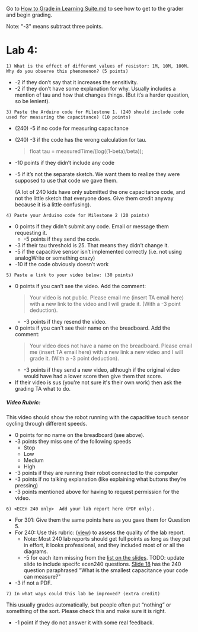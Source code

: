 Go to [How to Grade in Learning Suite.md](/resources/How-to-Grade-in-Learning-Suite.md) 
to see how to get to the grader and begin grading. 

Note: "-3" means subtract three points.

# Lab 4:

```1) What is the effect of different values of resistor: 1M, 10M, 100M.  Why do you observe this phenomenon? (5 points)```
- -2 if they don’t say that it increases the sensitivity.
- -2 if they don’t have some explanation for why. Usually includes a mention of tau and how that changes things. (But it’s a harder question, so be lenient).

```3) Paste the Arduino code for Milestone 1. (240 should include code used for measuring the capacitance) (10 points)```
- (240) -5 if no code for measuring capacitance 
- (240) -3 if the code has the wrong calculation for tau.
  > float tau = measuredTime/(log((1-beta)/beta));
- -10 points if they didn’t include any code
- -5 if it’s not the separate sketch. We want them to realize they were supposed to use that code we gave them.

  (A lot of 240 kids have only submitted the one capacitance code, and not the little sketch that everyone does. Give them credit anyway because it is a little confusing).
 
```4) Paste your Arduino code for Milestone 2 (20 points)```
- 0 points if they didn't submit any code. Email or message them requesting it.
  - -5 points if they send the code. 
- -3 if their tau threshold is 25. That means they didn’t change it.
- -5 if the capacitive sensor isn’t implemented correctly (i.e. not using analogWrite or something crazy)
- -10 if the code obviously doesn’t work

```5) Paste a link to your video below: (30 points)```
- 0 points if you can’t see the video. Add the comment:
  > Your video is not public. Please email me (insert TA email here) with a new link to the video and I will grade it. (With a -3 point deduction).
  - -3 points if they resend the video.
- 0 points if you can't see their name on the breadboard. Add the comment:
  > Your video does not have a name on the breadboard. Please email me (insert TA email here) with a new link a new video and I will grade it. (With a -3 point deduction).
  - -3 points if they send a new video, although if the original video would have had a lower score then give them that score.
- If their video is sus (you're not sure it's their own work) then ask the grading TA what to do. 
##### Video Rubric:

This video should show the robot running with the capacitive touch sensor cycling through different speeds. 
- 0 points for no name on the breadboard (see above).
- -3 points they miss one of the following speeds
  - Stop
  - Low
  - Medium
  - High
- -3 points if they are running their robot connected to the computer
- -3 points if no talking explanation (like explaining what buttons they’re pressing)
- -3 points mentioned above for having to request permission for the video. 

```6) <ECEn 240 only>  Add your lab report here (PDF only).```
- For 301: Give them the same points here as you gave them for Question 5.
- For 240: Use this rubric: ([view](https://github.com/mazzeob/ECEn-240-301-grading/blob/03862e905b21ec297db446267fca538f2a583fff/resources/Grading%20rubric%20for%20lab%20report%20in%20ECEn%20240.pdf)) to assess the quality of the lab report. 
  - Note: Most 240 lab reports should get full points as long as they put in effort, it looks professional, and they included most of or all the diagrams.
  - -5 for each item missing from the [list on the slides](https://docs.google.com/presentation/d/1xN_O-1M9sasXvIK402ySojOtNx08k_mZRGd25UIuRvo/edit?subsessionID=zsE5#slide=id.g2e0e03d7963_10_0). TODO: update slide to include specifc ecen240 questions. [Slide 18](https://docs.google.com/presentation/d/1xN_O-1M9sasXvIK402ySojOtNx08k_mZRGd25UIuRvo/edit?subsessionID=zsE5#slide=id.gefb2b78b91_34_0) has the 240 question paraphrased "What is the smallest capacitance your code can measure?"
- -3 if not a PDF. 

```7) In what ways could this lab be improved? (extra credit)```

This usually grades automatically, but people often put “nothing” or something of the sort. Please check this and make sure it is right.  
- -1 point if they do not answer it with some real feedback.
